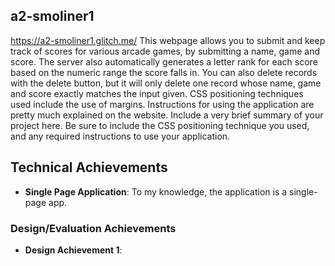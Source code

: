 ## a2-smoliner1
https://a2-smoliner1.glitch.me/
This webpage allows you to submit and keep track of scores for various arcade games, by submitting a name, game and score. The server also automatically generates a letter rank
for each score based on the numeric range the score falls in. You can also delete records with the delete button, but it will only delete one record whose name, game and score
exactly matches the input given. CSS positioning techniques used include the use of margins. Instructions for using the application are pretty much explained on the website.
Include a very brief summary of your project here. Be sure to include the CSS positioning technique you used, and any required instructions to use your application.

## Technical Achievements
- **Single Page Application**: To my knowledge, the application is a single-page app.

### Design/Evaluation Achievements
- **Design Achievement 1**: 
